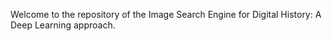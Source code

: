 Welcome to the repository of the Image Search Engine for Digital History: A Deep Learning approach. 